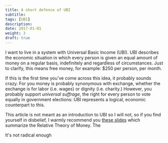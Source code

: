 ```yaml
---
title: A short defence of UBI
subtitle: 
tags: [UBI]
description:
date: 2017-01-01
weight: 3
draft: true
---
```


I want to live in a system with Universal Basic Income (UBI). UBI describes the economic situation in which every person is given an equal amount of money on a regular basis, indefinitely and regardless of circumstances. Just to clarify, this means free money, for example: $250 per person, per month.

If this is the first time you've come across this idea, it probably sounds crazy. For you money is probably synonymous with exchange, whether the exchange is for labor (i.e. wages) or dignity (i.e. charity.) However, you probably support _universal suffrage_, the right for every person to vote equally in government elections: UBI represents a logical, economic counterpart to this. 

This article is not meant as an introduction to UBI so I will not, so if you find yourself in disbelief, I warmly recommend you [these slides](http://cuckooland.free.fr/TheRtmForTheKids.html) which summarize the Relative Theory of Money. The 

It's not radical enough
